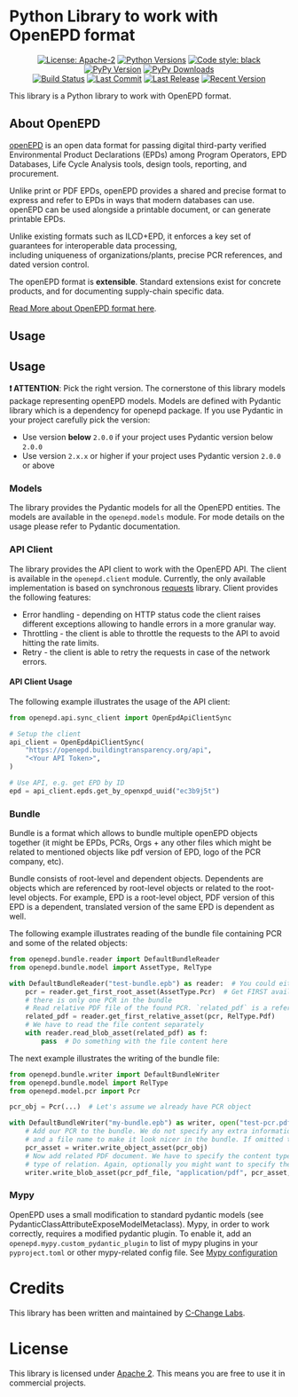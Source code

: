 # Python Library to work with OpenEPD format

<p align="center">
<a href="https://pypi.org/project/openepd/"><img src="https://img.shields.io/pypi/l/openepd?style=for-the-badge" title="License: Apache-2"/></a> 
<a href="https://pypi.org/project/openepd/"><img src="https://img.shields.io/pypi/pyversions/openepd?style=for-the-badge" title="Python Versions"/></a> 
<a href="https://github.com/psf/black/"><img src="https://img.shields.io/badge/Code%20Style-black-black?style=for-the-badge" title="Code style: black"/></a> 
<a href="https://pypi.org/project/openepd/"><img src="https://img.shields.io/pypi/v/openepd?style=for-the-badge" title="PyPy Version"/></a> 
<a href="https://pypi.org/project/openepd/"><img src="https://img.shields.io/pypi/dm/openepd?style=for-the-badge" title="PyPy Downloads"/></a> 
<br>
<a href="https://github.com/cchangelabs/openepd/actions/workflows/sanity-check.yml"><img src="https://img.shields.io/github/actions/workflow/status/cchangelabs/openepd/sanity-check.yml?style=for-the-badge" title="Build Status"/></a> 
<a href="https://github.com/cchangelabs/openepd/"><img src="https://img.shields.io/github/last-commit/cchangelabs/openepd?style=for-the-badge" title="Last Commit"/></a> 
<a href="https://github.com/cchangelabs/openepd/releases/"><img src="https://img.shields.io/github/release-date/cchangelabs/openepd?style=for-the-badge" title="Last Release"/></a> 
<a href="https://github.com/cchangelabs/openepd/releases/"><img src="https://img.shields.io/github/v/release/cchangelabs/openepd?style=for-the-badge" title="Recent Version"></a> 
</p>

This library is a Python library to work with OpenEPD format.

## About OpenEPD

[openEPD](https://www.buildingtransparency.org/programs/openepd/) is an open data format for passing digital
third-party verified Environmental Product Declarations (EPDs) among Program Operators, EPD Databases,
Life Cycle Analysis tools, design tools, reporting, and procurement.

Unlike print or PDF EPDs, openEPD provides a shared and precise format to express and refer to EPDs in ways that
modern databases can use. openEPD can be used alongside a printable document, or can generate printable EPDs.

Unlike existing formats such as ILCD+EPD, it enforces a key set of guarantees for interoperable data processing,  
including uniqueness of organizations/plants, precise PCR references, and dated version control.

The openEPD format is **extensible**. Standard extensions exist for concrete products, and for
documenting supply-chain specific data.

[Read More about OpenEPD format here](https://www.buildingtransparency.org/programs/openepd/).

## Usage

## Usage

**❗ ATTENTION**: Pick the right version. The cornerstone of this library models package representing openEPD models. 
Models are defined with Pydantic library which is a dependency for openepd package. If you use Pydantic in your project
carefully pick the version:

* Use version **below** `2.0.0` if your project uses Pydantic version below `2.0.0`
* Use version `2.x.x` or higher if your project uses Pydantic version `2.0.0` or above

### Models

The library provides the Pydantic models for all the OpenEPD entities. The models are available in the `openepd.models`
module. For mode details on the usage please refer to Pydantic documentation.

### API Client

The library provides the API client to work with the OpenEPD API. The client is available in the `openepd.client` module.
Currently, the only available implementation is based on synchronous [requests]() library. Client provides the following
features:
* Error handling - depending on HTTP status code the client raises different exceptions allowing to handle errors
  in a more granular way.
* Throttling - the client is able to throttle the requests to the API to avoid hitting the rate limits.
* Retry - the client is able to retry the requests in case of the network errors.

#### API Client Usage

The following example illustrates the usage of the API client:

```python
from openepd.api.sync_client import OpenEpdApiClientSync

# Setup the client
api_client = OpenEpdApiClientSync(
    "https://openepd.buildingtransparency.org/api",
    "<Your API Token>",
)

# Use API, e.g. get EPD by ID
epd = api_client.epds.get_by_openxpd_uuid("ec3b9j5t")
```

### Bundle

Bundle is a format which allows to bundle multiple openEPD objects together (it might be EPDs, PCRs, Orgs + any
other files which might be related to mentioned objects like pdf version of EPD, logo of the PCR company, etc).

Bundle consists of root-level and dependent objects. Dependents are objects which are referenced by root-level objects
or related to the root-level objects. For example, EPD is a root-level object, PDF version of this EPD is a dependent,
translated version of the same EPD is dependent as well.

The following example illustrates reading of the bundle file containing PCR and some of the related objects:

```python
from openepd.bundle.reader import DefaultBundleReader
from openepd.bundle.model import AssetType, RelType

with DefaultBundleReader("test-bundle.epb") as reader:  # You could either file path or file-like object
    pcr = reader.get_first_root_asset(AssetType.Pcr)  # Get FIRST available root level PCR object. We consider that
    # there is only one PCR in the bundle
    # Read relative PDF file of the found PCR. `related_pdf` is a reference to the PDF file containing metadata only
    related_pdf = reader.get_first_relative_asset(pcr, RelType.Pdf)
    # We have to read the file content separately
    with reader.read_blob_asset(related_pdf) as f:
        pass  # Do something with the file content here
```

The next example illustrates the writing of the bundle file:

```python
from openepd.bundle.writer import DefaultBundleWriter
from openepd.bundle.model import RelType
from openepd.model.pcr import Pcr

pcr_obj = Pcr(...)  # Let's assume we already have PCR object

with DefaultBundleWriter("my-bundle.epb") as writer, open("test-pcr.pdf", "rb") as pcr_pdf_file:
    # Add our PCR to the bundle. We do not specify any extra information, however you might what to add language
    # and a file name to make it look nicer in the bundle. If omitted the name will be generated automatically.
    pcr_asset = writer.write_object_asset(pcr_obj)
    # Now add related PDF document. We have to specify the content type, related (parent) object and the 
    # type of relation. Again, optionally you might want to specify the language and file name.
    writer.write_blob_asset(pcr_pdf_file, "application/pdf", pcr_asset, RelType.Pdf)
```

### Mypy

OpenEPD uses a small modification to standard pydantic models (see PydanticClassAttributeExposeModelMetaclass). Mypy,
in order to work correctly, requires a modified pydantic plugin. To enable it, add an 
`openepd.mypy.custom_pydantic_plugin` to list of mypy plugins in your `pyproject.toml` or other mypy-related config
file. See [Mypy configuration](https://mypy.readthedocs.io/en/stable/extending_mypy.html)

# Credits

This library has been written and maintained by [C-Change Labs](https://c-change-labs.com/).

# License

This library is licensed under [Apache 2](/LICENSE). This means you are free to use it in commercial projects.
